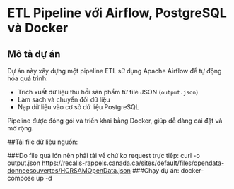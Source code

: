 # ETL Pipeline với Airflow, PostgreSQL và Docker

## Mô tả dự án

Dự án này xây dựng một pipeline ETL sử dụng Apache Airflow để tự động hóa quá trình:
- Trích xuất dữ liệu thu hồi sản phẩm từ file JSON (`output.json`)
- Làm sạch và chuyển đổi dữ liệu
- Nạp dữ liệu vào cơ sở dữ liệu PostgreSQL

Pipeline được đóng gói và triển khai bằng Docker, giúp dễ dàng cài đặt và mở rộng.

##Tải file dữ liệu nguồn:

###Do file quá lớn nên phải tải về chứ ko request trực tiếp: 
curl -o output.json https://recalls-rappels.canada.ca/sites/default/files/opendata-donneesouvertes/HCRSAMOpenData.json
###Chạy dự án:
docker-compose up -d

